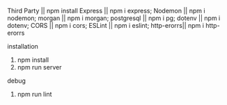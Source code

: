 Third Party || npm install
 Express    || npm i express;
 Nodemon    || npm i nodemon;
 morgan     || npm i morgan;
 postgresql || npm i pg;
 dotenv     || npm i dotenv;
 CORS       || npm i cors;
 ESLint     || npm i eslint;
 http-erorrs|| npm i http-erorrs

installation 
1. npm install
2. npm run server 

debug
1. npm run lint